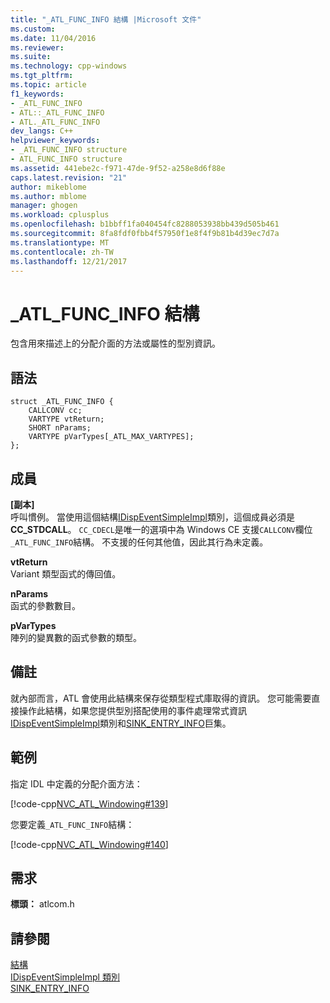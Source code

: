 ```yaml
---
title: "_ATL_FUNC_INFO 結構 |Microsoft 文件"
ms.custom: 
ms.date: 11/04/2016
ms.reviewer: 
ms.suite: 
ms.technology: cpp-windows
ms.tgt_pltfrm: 
ms.topic: article
f1_keywords:
- _ATL_FUNC_INFO
- ATL::_ATL_FUNC_INFO
- ATL._ATL_FUNC_INFO
dev_langs: C++
helpviewer_keywords:
- _ATL_FUNC_INFO structure
- ATL_FUNC_INFO structure
ms.assetid: 441ebe2c-f971-47de-9f52-a258e8d6f88e
caps.latest.revision: "21"
author: mikeblome
ms.author: mblome
manager: ghogen
ms.workload: cplusplus
ms.openlocfilehash: b1bbff1fa040454fc8288053938bb439d505b461
ms.sourcegitcommit: 8fa8fdf0fbb4f57950f1e8f4f9b81b4d39ec7d7a
ms.translationtype: MT
ms.contentlocale: zh-TW
ms.lasthandoff: 12/21/2017
---
```

# <a name="atlfuncinfo-structure"></a>_ATL_FUNC_INFO 結構
包含用來描述上的分配介面的方法或屬性的型別資訊。  
  
## <a name="syntax"></a>語法  
  
```
struct _ATL_FUNC_INFO {
    CALLCONV cc;
    VARTYPE vtReturn;
    SHORT nParams;
    VARTYPE pVarTypes[_ATL_MAX_VARTYPES];
};
```  
  
## <a name="members"></a>成員  
 **[副本]**  
 呼叫慣例。 當使用這個結構[IDispEventSimpleImpl](../../atl/reference/idispeventsimpleimpl-class.md)類別，這個成員必須是**CC_STDCALL**。 `CC_CDECL`是唯一的選項中為 Windows CE 支援`CALLCONV`欄位`_ATL_FUNC_INFO`結構。 不支援的任何其他值，因此其行為未定義。  
  
 **vtReturn**  
 Variant 類型函式的傳回值。  
  
 **nParams**  
 函式的參數數目。  
  
 **pVarTypes**  
 陣列的變異數的函式參數的類型。  
  
## <a name="remarks"></a>備註  
 就內部而言，ATL 會使用此結構來保存從類型程式庫取得的資訊。 您可能需要直接操作此結構，如果您提供型別搭配使用的事件處理常式資訊[IDispEventSimpleImpl](../../atl/reference/idispeventsimpleimpl-class.md)類別和[SINK_ENTRY_INFO](composite-control-macros.md#sink_entry_info)巨集。  
  
## <a name="example"></a>範例  
 指定 IDL 中定義的分配介面方法：  
  
 [!code-cpp[NVC_ATL_Windowing#139](../../atl/codesnippet/cpp/atl-func-info-structure_1.idl)]  
  
 您要定義`_ATL_FUNC_INFO`結構：  
  
 [!code-cpp[NVC_ATL_Windowing#140](../../atl/codesnippet/cpp/atl-func-info-structure_2.h)]  
  
## <a name="requirements"></a>需求  
 **標頭：** atlcom.h  
  
## <a name="see-also"></a>請參閱  
 [結構](../../atl/reference/atl-structures.md)   
 [IDispEventSimpleImpl 類別](../../atl/reference/idispeventsimpleimpl-class.md)   
 [SINK_ENTRY_INFO](composite-control-macros.md#sink_entry_info)





